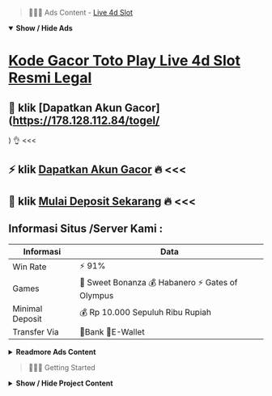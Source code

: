 > :red_circle::red_circle::red_circle: Ads Content - [Live 4d Slot](https://atom.io/packages/live-4d-slot)

<details open><summary><b>Show / Hide Ads</b></summary>

# [Kode Gacor Toto Play Live 4d Slot Resmi Legal](https://atom.io/packages/live-4d-slot)
## :gift: klik [Dapatkan Akun Gacor](https://178.128.112.84/togel/
) :ok_hand: <<< 
## :zap: klik [Dapatkan Akun Gacor](https://178.128.112.84/tembak-ikan/) :fire: <<< 
## :heart_decoration: klik [Mulai Deposit Sekarang](https://178.128.112.84/register/) :fire: <<< 

## Informasi Situs /Server Kami : 

| Informasi  | Data |
| ------------- | ------------- |
| Win Rate  | ⚡ 91% |
| Games  | 🔱 Sweet Bonanza 💰 Habanero ⚡ Gates of Olympus |
| Minimal Deposit  | 💰 Rp 10.000 Sepuluh Ribu Rupiah |
| Transfer Via  | 🏅Bank 🏅E-Wallet |

<details><summary><b>Readmore Ads Content</b></summary>

## Table Of Content
- [Ini Situs Bandar Judi Agentotoplay](#bandar-judi-agentotoplay)
- [Vip Slot Bonus New Member 100 Slot Game](#bonus-new-member-100-slot-game)
- [Cara Depo Agen Toto Play](#agen-toto-play)
- [Download Apk Demo Slot Aztec Gems](#slot-aztec-gems)
- [Rekomendasi Bo Game Slot Pragmatic](#game-slot-pragmatic)

## Bandar Judi Agentotoplay
Bagaimana trik kerja mesin slot? Bagaimana taktik mesin slot bekerja? Mereka dapat sama spontan menghasilkan bilangan acak bersandarkan algorithm lagi tiap kali no itu akan diacak. Dalam tunggal baris tunggal terkandung 3 gulungan ataupun 5 roll yang berisikan 25 garis permainan. Setiap bilangan sanggup membuahkan gerakan random.
## Bonus New Member 100 Slot Game
Alangkah mesin slot nyata mempunyai sela agar menyerap maxwin, sebagai itu itu pula dikala permainan slot gates of olympus ini. Bagi menyambut maxwin selaku terus-menerus, Saudara lagi mesti mengetahui jam jackpot biar dapat merajai semua rupa game. Kami udah mengoreksi jam berapa yang patut Anda permainan agar mudah menyepakati jackpot. Kami mengusulkan Kamu untuk permainan dekat pukul 06:00 – 07:40, 09:10 – 10:25, 11:15 – 13:00, 14:05 – 15:01, 16:04 – 18:22, 19:32 – 23:07, 02:00 – 03: 47. Pastinya dalam jam mengenai yang seperti itu paling efektik, alhasil memudahkan Saudara untuk menyepakati jackpot waktu game  gates of olympus.
## Agen Toto Play
Apa reputasi situs agentotoplay serta situs lainnya?Berbeda dari situs slot online kebanyakan, Agentotoplay memprioritaskan kesejukan buat para member waktu bermain dengan perantara Livechat yang online 24 jam, Whatsapp yang dikelola akibat customer service professional yang selesai menyokong anda jika mengalami kendala.

## Slot Aztec Gems
Pilih Permainan Secara Teratur Memilih pertunjukan judi slot sebagai teratur, ialah kondisi penting agar mampu menyumbang diri meraih jackpot besar. Dengan menuruti permainan, bahwa hendak enteng untuk memastikan mesin yang berhasil saudara kuasai.Namun dibalik itu, menyortir mainan sebagai teratur jua punya manfaat lainnya. Salah satunya, adalah mampu memberikan peluang win rate semakin hebat lalu semakin menguntungkan. Bukan kah saudara mereguk serta ketangguhan main slot? Pilih lah bobot mainan gacor, bersama win rate sedangkan menurut perlahan-lahan. Dengan begitu, kamu dapat diklaim sama situs nya seperti player yang berhak meraih profit slot pragmatic play hebat dengan berlimpah. Hadirnya agen agen toto play menyampaikan sebuah keahlian setelah itu pula bertaraf waktu bermain judi slot pragmatic play online. kalian bisa langsung melakukan pendaftaran/register lagi masuk/login langsung untuk memperoleh keahlian bermain judi slot pragmatic online yang amat memuaskan. Terimakasih udah mengunjungi situs kami.
## Game Slot Pragmatic
Pasang Taruhan Dengan Sabar, Yang amat sering dicoba pemeran terkini adalah menyuntingkan taruhan langsung besar. Memanglah tidak ditemui yang salah pakai mengenai ini, semata-mata hanya taktik yang makin jitu untuk hadiah main slot Pragmatic adalah sama menyematkan taruhan kecil lebih-lebih dulu. Cobalah menyalakan suatu taruhan sama taktik berangsur- angsur per dari yang terkecil. Janganlah tergesa- gesa bagi lekas memasangnya serta angka yang besar. Memanglah, segera jadi besar taruhannya, langsung menjadi besar hadiah yang mampu Kamu miliki. Tetapi, ini bukan mau berperan kalau Kamu belum memahami game serta segera menginstal selama besaran besar.

</details>

</details>

> :red_circle::red_circle::red_circle: Getting Started

<details><summary><b>Show / Hide Project Content</b></summary>

#  Project Name / Title : 
ATPEngine Project #38
##  Getting Started : 
These instructions will get you a copy of the project up and running on your local machine for development and testing purposes. See deployment for notes on how to deploy the project on a live system.

##  Installation for ATPEngine Project #38 : 
A step by step guide that will tell you how to get the development environment up and running.
<ul><li>How to install #1</li><li>How to install #2</li><li>How to install #3</li><li>How to install #4</li><li>How to install #5</li><li>How to install #6</li></ul>

##  Usage : 
A few examples of useful commands and/or tasks.
<ul><li>Usage #1</li><li>Usage  #2</li><li>Usage  #3</li><li>Usage #4</li><li>Usage  #5</li><li>Usage  #6</li></ul>

##  Ads Links : 
Get To Know about our other ads.


[Slot Via Pulsa Uang Asli Tanpa Deposit](https://atom.io/packages/slot-via-pulsa)

[Slot 5000 Uang Asli Tanpa Deposit](https://atom.io/packages/slot-5000)

[Spadegaming Slot Uang Asli Tanpa Deposit](https://atom.io/packages/spadegaming-slot)

[Slot Demo Gacor Uang Asli Tanpa Deposit](https://atom.io/packages/slot-demo-gacor)

[Zeus Slot Uang Asli Tanpa Deposit](https://atom.io/packages/zeus-slot)

[Slot Game Uang Asli Tanpa Deposit](https://atom.io/packages/slot-game)

[Ceme Slot Uang Asli Tanpa Deposit](https://atom.io/packages/ceme-slot)

[Hongkong Togel Uang Asli Tanpa Deposit](https://atom.io/packages/hongkong-togel)

##  Additional Project That Can Be Usefull : 
Get To Know about our other projects.


[ATPEngine Project #91](https://atom.io/packages/atpengine-project-91)

[ATPEngine Project #32](https://atom.io/packages/atpengine-project-32)

[ATPEngine Project #100](https://atom.io/packages/atpengine-project-100)

[ATPEngine Project #68](https://atom.io/packages/atpengine-project-68)

[ATPEngine Project #79](https://atom.io/packages/atpengine-project-79)

[ATPEngine Project #85](https://atom.io/packages/atpengine-project-85)

[ATPEngine Project #74](https://atom.io/packages/atpengine-project-74)

[ATPEngine Project #43](https://atom.io/packages/atpengine-project-43)

[ATPEngine Project #46](https://atom.io/packages/atpengine-project-46)

[ATPEngine Project #40](https://atom.io/packages/atpengine-project-40)

##  Master Project : 
Incase you want to know more about our master project, please visit [ATPEngine Home Project](https://atom.io/packages/atpengine-home-project)

</details>
